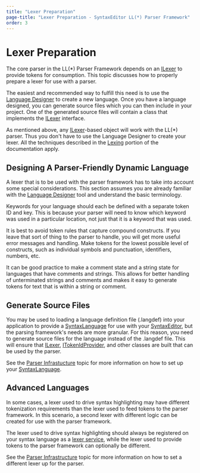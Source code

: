 ```yaml
---
title: "Lexer Preparation"
page-title: "Lexer Preparation - SyntaxEditor LL(*) Parser Framework"
order: 3
---
```

# Lexer Preparation

The core parser in the LL(*) Parser Framework depends on an [ILexer](xref:ActiproSoftware.Text.Lexing.ILexer) to provide tokens for consumption.  This topic discusses how to properly prepare a lexer for use with a parser.

The easiest and recommended way to fulfill this need is to use the [Language Designer](../language-designer-tool/index.md) to create a new language.  Once you have a language designed, you can generate source files which you can then include in your project.  One of the generated source files will contain a class that implements the [ILexer](xref:ActiproSoftware.Text.Lexing.ILexer) interface.

As mentioned above, any [ILexer](xref:ActiproSoftware.Text.Lexing.ILexer)-based object will work with the LL(*) parser.  Thus you don't have to use the Language Designer to create your lexer.  All the techniques described in the [Lexing](../text-parsing/lexing/index.md) portion of the documentation apply.

## Designing A Parser-Friendly Dynamic Language

A lexer that is to be used with the parser framework has to take into account some special considerations.  This section assumes you are already familiar with the [Language Designer](../language-designer-tool/index.md) tool and understand the basic terminology.

Keywords for your language should each be defined with a separate token ID and key.  This is because your parser will need to know which keyword was used in a particular location, not just that it is a keyword that was used.

It is best to avoid token rules that capture compound constructs.  If you leave that sort of thing to the parser to handle, you will get more useful error messages and handling.  Make tokens for the lowest possible level of constructs, such as individual symbols and punctuation, identifiers, numbers, etc.

It can be good practice to make a comment state and a string state for languages that have comments and strings.  This allows for better handling of unterminated strings and comments and makes it easy to generate tokens for text that is within a string or comment.

## Generate Source Files

You may be used to loading a language definition file (.langdef) into your application to provide a [SyntaxLanguage](xref:ActiproSoftware.Text.Implementation.SyntaxLanguage) for use with your [SyntaxEditor](xref:@ActiproUIRoot.Controls.SyntaxEditor.SyntaxEditor), but the parsing framework's needs are more granular.  For this reason, you need to generate source files for the language instead of the .langdef file.  This will ensure that [ILexer](xref:ActiproSoftware.Text.Lexing.ILexer), [ITokenIdProvider](xref:ActiproSoftware.Text.Lexing.ITokenIdProvider), and other classes are built that can be used by the parser.

See the [Parser Infrastucture](parser-infrastructure.md) topic for more information on how to set up your [SyntaxLanguage](xref:ActiproSoftware.Text.Implementation.SyntaxLanguage).

## Advanced Languages

In some cases, a lexer used to drive syntax highlighting may have different tokenization requirements than the lexer used to feed tokens to the parser framework.  In this scenario, a second lexer with different logic can be created for use with the parser framework.

The lexer used to drive syntax highlighting should always be registered on your syntax language as a [lexer service](../language-creation/feature-services/lexer.md), while the lexer used to provide tokens to the parser framework can optionally be different.

See the [Parser Infrastructure](parser-infrastructure.md) topic for more information on how to set a different lexer up for the parser.
